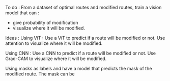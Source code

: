 To do : 
From a dataset of optimal routes and modified routes, train a vision model that can :
- give probability of modification
- visualize where it will be modified.

Ideas : 
Using ViT : Use a ViT to predict if a route will be modified or not. Use attention to visualize where it will be modified.

Using CNN : Use a CNN to predict if a route will be modified or not. Use Grad-CAM to visualize where it will be modified.

Using masks as labels and have a model that predicts the mask of the modified route. The mask can be 

